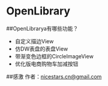# OpenLibrary
##OpenLibrarya有哪些功能？

* 自定义描边View 
* 仿DW表盘的表盘View
* 带渐变色边框的CircleImageView
* 优化版电商购物车加减按钮

##感激
作者：nicestars.cn@gmail.com
